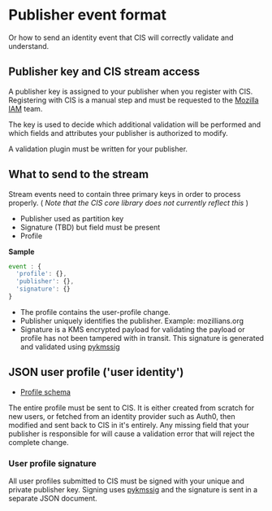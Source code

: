 # Publisher event format

Or how to send an identity event that CIS will correctly validate and understand.

## Publisher key and CIS stream access

A publisher key is assigned to your publisher when you register with CIS.
Registering with CIS is a manual step and must be requested to the
[Mozilla IAM](iam@mozilla-community.org) team.

The key is used to decide which additional validation will be performed and
which fields and attributes your publisher is authorized to modify.

A validation plugin must be written for your publisher.

## What to send to the stream

Stream events need to contain three primary keys in order to process properly.  ( _Note that the CIS core library does not currently reflect this_ )

* Publisher used as partition key
* Signature (TBD) but field must be present
* Profile

__Sample__

``` javascript
event : {
  'profile': {},
  'publisher': {},
  'signature': {}
}
```

* The profile contains the user-profile change.
* Publisher uniquely identifies the publisher.  Example: mozillians.org
* Signature is a KMS encrypted payload for
validating the payload or profile has not been tampered with in transit.  This signature is generated and validated using [pykmssig](https://github.com/mozilla-iam/pykmssig/)

## JSON user profile ('user identity')

- [Profile schema](/cis/schema.json)

The entire profile must be sent to CIS. It is either created from scratch for
new users, or fetched from an identity provider such as Auth0, then modified
and sent back to CIS in it's entirely.  Any missing field that your publisher
is responsible for will cause a validation error that will reject the complete
change.

### User profile signature

All user profiles submitted to CIS must be signed with your unique and private
publisher key.
Signing uses [pykmssig](https://github.com/mozilla-iam/pykmssig) and the signature is sent
in a separate JSON document.
